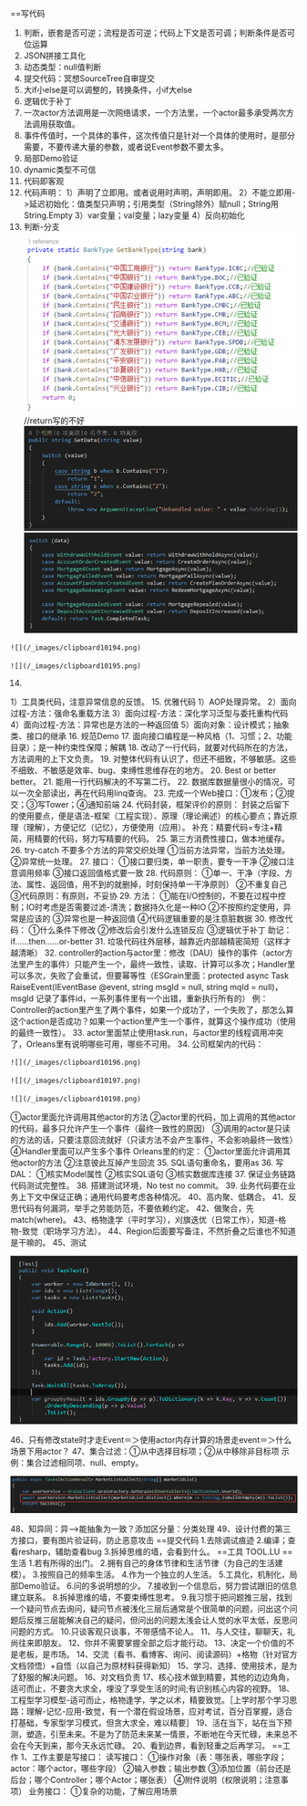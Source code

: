 ==写代码

1. 判断，嵌套是否可逆；流程是否可逆；代码上下文是否可调；判断条件是否可位运算
2. JSON拼接工具化
3. 动态类型：null值判断
4. 提交代码：冥想SourceTree自审提交
5. 大if小else是可以调整的，转换条件，小if大else
6. 逻辑优于补丁
7. 一次actor方法调用是一次网络请求，一个方法里，一个actor最多承受两次方法调用获取值。
8. 事件传值时，一个具体的事件，这次传值只是针对一个具体的使用时，是部分需要，不要传递大量的参数，或者说Event参数不要太多。
9. 局部Demo验证
10. dynamic类型不可信
11. 代码即客观
12. 代码声明：
    1）声明了立即用。或者说用时声明，声明即用。
    2）不能立即用->延迟初始化：值类型只声明；引用类型（String除外）赋null；String用String.Empty
    3）var变量；val变量；lazy变量
    4）反向初始化
13.  判断-分支
    ![](/_images/clipboard.png)
    //return写的不好
    ![](/_images/clipboard10192.png)
    ![](/_images/clipboard10193.png)

    ![](/_images/clipboard10194.png)

    ![](/_images/clipboard10195.png)
14.  
  1）工具类代码，注意异常信息的反馈。
15. 优雅代码
    1）AOP处理异常。
    2）面向过程-方法：强命名重载方法
    3）面向过程-方法：深化学习泛型与委托重构代码
    4）面向过程-方法：异常也是方法的一种返回值
    5）面向对象：设计模式；抽象类、接口的继承
16. 规范Demo
17. 面向接口编程是一种风格（1、习惯；2、功能目录）；是一种约束性保障；解耦
18. 改动了一行代码，就要对代码所在的方法，方法调用的上下文负责。
19. 对整体代码有认识了，但还不细致，不够敏感。这些不细致、不敏感是效率、bug、束缚性思维存在的地方。
20. Best or better better。
21. 能用一行代码解决的不写第二行。
22. 数据库数据量很小的情况，可以一次全部读出，再在代码用linq查询。
23. 完成一个Web接口：①发布；②提交；③写Tower；④通知前端
24. 代码封装，框架评价的原则： 封装之后留下的使用要点，便是语法-框架（工程实现）、原理（理论阐述）的核心要点；靠近原理（理解），方便记忆（记忆），方便使用（应用）。 补充：精要代码=专注+精简，用精要的代码，努力写精要的代码。
25. 第三方消费性接口，做本地缓存。
26. try-catch
    不要多个方法的异常交织处理
    ①当前方法异常，当前方法处理。
    ②异常统一处理。
27. 接口：
    ①接口要归类，单一职责，要专一干净
    ②接口注意调用频率
    ③接口返回值格式要一致
28. 代码原则：
    ①单一、干净（字段、方法、属性、返回值，用不到的就删掉，时刻保持单一干净原则） 
    ②不重复自己
    ③代码原则：有原则，不妥协
29. 方法：
    ①能在I/O控制的，不要在过程中控制；IO时考虑是否需要过滤-清洗；数据持久化是一种IO
②不按照约定使用，异常是应该的
③异常也是一种返回值
④代码逻辑重要的是注意脏数据
30. 修改代码：
    ①什么条件下修改
②修改后会引发什么连锁反应
③逻辑优于补丁
助记：if……then……or-better
31. 垃圾代码往外层移，越靠近内部越精密简短（这样才越清晰）
32. controller的action与actor里：修改（DAU）操作的事件（actor方法里产生的事件）只能产生一个，最终一致性，读取、计算可以多次；Handler里可以多次，失败了会重试，但要幂等性（ESGrain里面：protected async Task<bool> RaiseEvent(IEventBase<K> @event, string msgId = null, string mqId = null)，msgId 记录了事件id，一系列事件里有一个出错，重新执行所有的）
    例：Controller的action里产生了两个事件，如果一个成功了，一个失败了，那怎么算这个action是否成功？如果一个action里产生一个事件，就算这个操作成功（使用的最终一致性）。
33. actor里面禁止使用task.run，与actor里的线程调用冲突了，Orleans里有说明哪些可用，哪些不可用。
34. 公司框架内的代码：

    ![](/_images/clipboard10196.png)

    ![](/_images/clipboard10197.png)

    ![](/_images/clipboard10198.png)
   ①actor里面允许调用其他actor的方法
②actor里的代码，加上调用的其他actor的代码，最多只允许产生一个事件（最终一致性的原因）
③调用的actor是只读的方法的话，只要注意回流就好（只读方法不会产生事件，不会影响最终一致性）
④Handler里面可以产生多个事件
Orleans里的约定：
①actor里面允许调用其他actor的方法
②注意彼此互掉产生回流
35. SQL语句重命名，要用as
36. 写DAL：
    ①核实Model属性
②核实SQL语句
③核实数据库连接
37. 保证业务链路代码测试完整性。
38. 搭建测试环境，No test no commit。
39. 业务代码要在业务上下文中保证正确；通用代码要考虑各种情况。
40、高内聚、低耦合。
41、反思代码有何漏洞，举手之劳能防范，不要依赖约定。
42、做聚合，先match(where)。
43、格物逢学（平时学习），刈旗迭优（日常工作），知道-格物-致觉（职场学习方法）。
44、Region后面要写备注，不然折叠之后谁也不知道是干嘛的。
45、测试

![](/_images/clipboard10199.png)

46、只有修改state时才走Event＝＞使用actor内存计算的场景走event＝＞什么场景下用actor？
47、集合过滤：①从中选择目标项；②从中移除非目标项
示例：集合过滤相同项、null、empty。

![](/_images/clipboard101910.png)

48、知异同：异-->能抽象为一致？添加区分量：分类处理
49、设计付费的第三方接口，要有图片验证码，防止恶意攻击
==提交代码
1.去除调试痕迹
2.编译；查看resharp，辅助查看bug
3.拆掉思维的墙，会看到什么。
==工具
TOOL.LU
==生活
1.若有所得的出门。
2.拥有自己的身体节律和生活节律（为自己的生活建模）。
3.按照自己的频率生活。
4.作为一个独立的人生活。
5.工具化，机制化，局部Demo验证。
6.问的多说明想的少。
7.接收到一个信息后，努力尝试跟旧的信息建立联系。
8.拆掉思维的墙，不要束缚性思考。
9.我习惯于把问题推三层，找到一个疑问节点去询问，疑问节点被浅化三层后通常是个很简单的问题，问出这个问题后反推三层能解决自己的疑问，但问出的问题太浅会让人觉的水平太低，反思问问题的方式。
10.只谈客观只谈事，不带感情不论人。
11、与人交往，聊聊天，礼尚往来即朋友。
12、你并不需要掌握全部之后才能行动。
13、决定一个价值的不是老板，是市场。
14、交流（看书、看博客、询问、阅读源码）+格物（针对官方文档领悟）+自悟（以自己为原材料获得新知）
15、学习、选择、使用技术，是为了舒服的解决问题。
16、对文档负责
17、核心技术做到精要，其他的边边角角，适可而止，不要贪大求全，埋没了享受生活的时间;有识别核心内容的视野。
18、工程型学习模型-适可而止，格物逢学，学之以术，精要致觉。［上学时那个学习思路：理解-记忆-应用-致觉，有一个潜在假设场景，应对考试，百分百掌握，适合打基础，专家型学习模式，但贪大求全，难以精要］
19、活在当下，站在当下预测，塑造，引至未来。不是为了防范未来某一情景，不断地在今天忙碌，未来总不会在今天到来，那今天永远忙碌。
20、看到边界，看到轻重之后再学习。
==工作
1、工作主要是写接口：
读写接口：
①操作对象（表：哪张表，哪些字段；actor：哪个actor，哪些字段）
②输入参数；输出参数
③添加位置（前台还是后台；哪个Controller；哪个Actor；哪张表）
④附件说明（权限说明；注意事项）
业务接口：
①复杂的功能，了解应用场景
                    